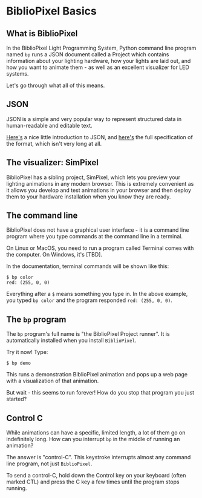 # BiblioPixel Basics

## What is BiblioPixel

In the BiblioPixel Light Programming System, Python command line program named
`bp` runs a JSON document called a Project which contains information about
your lighting hardware, how your lights are laid out, and how you want to
animate them - as well as an excellent visualizer for LED systems.

Let's go through what all of this means.

## JSON

JSON is a simple and very popular way to represent structured data in
human-readable and editable text.

[Here's](https://www.digitalocean.com/community/tutorials/an-introduction-to-json)
a nice little introduction to JSON, and [here's](https://json.org) the full
specification of the format, which isn't very long at all.

## The visualizer: SimPixel

BiblioPixel has a sibling project, SimPixel, which lets you preview your
lighting animations in any modern browser.  This is extremely convenient as it
allows you develop and test animations in your browser and then deploy them to
your hardware installation when you know they are ready.

## The command line

BiblioPixel does not have a graphical user interface - it is a command line
program where you type commands at the command line in a terminal.

On Linux or MacOS, you need to run a program called Terminal comes with the
computer.  On Windows, it's [TBD].

In the documentation, terminal commands will be shown like this:

``````
$ bp color
red: (255, 0, 0)
``````

Everything after a ``$`` means something you type in.   In the above example,
you typed `bp color` and the program responded `red: (255, 0, 0)`.


## The `bp` program

The `bp` program's full name is "the BiblioPixel Project runner".  It is
automatically installed when you install `BiblioPixel`.

Try it now!  Type:

``````
$ bp demo
``````

This runs a demonstration BiblioPixel animation and pops up a web page with a
visualization of that animation.

But wait - this seems to run forever!  How do you stop that program you just
started?

## Control C

While animations can have a specific, limited length, a lot of them go on
indefinitely long.  How can you interrupt `bp` in the middle of running an
animation?

The answer is "control-C".  This keystroke interrupts almost any command line
program, not just `BiblioPixel`.

To send a control-C, hold down the Control key on your keyboard (often marked
CTL) and press the C key  a few times until the program stops running.
